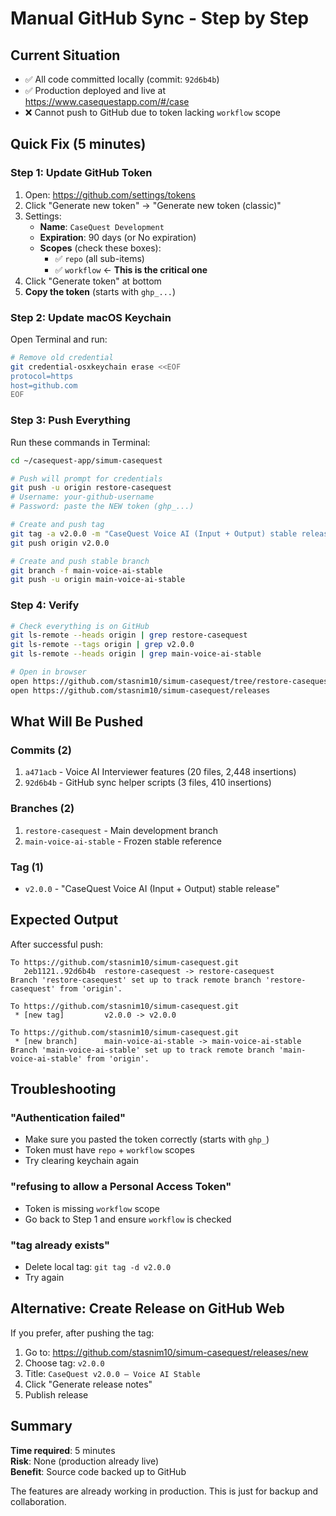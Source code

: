 # Manual GitHub Sync - Step by Step

## Current Situation
- ✅ All code committed locally (commit: `92d6b4b`)
- ✅ Production deployed and live at https://www.casequestapp.com/#/case
- ❌ Cannot push to GitHub due to token lacking `workflow` scope

## Quick Fix (5 minutes)

### Step 1: Update GitHub Token
1. Open: https://github.com/settings/tokens
2. Click "Generate new token" → "Generate new token (classic)"
3. Settings:
   - **Name**: `CaseQuest Development`
   - **Expiration**: 90 days (or No expiration)
   - **Scopes** (check these boxes):
     - ✅ `repo` (all sub-items)
     - ✅ `workflow` ← **This is the critical one**
4. Click "Generate token" at bottom
5. **Copy the token** (starts with `ghp_...`)

### Step 2: Update macOS Keychain
Open Terminal and run:
```bash
# Remove old credential
git credential-osxkeychain erase <<EOF
protocol=https
host=github.com
EOF
```

### Step 3: Push Everything
Run these commands in Terminal:
```bash
cd ~/casequest-app/simum-casequest

# Push will prompt for credentials
git push -u origin restore-casequest
# Username: your-github-username
# Password: paste the NEW token (ghp_...)

# Create and push tag
git tag -a v2.0.0 -m "CaseQuest Voice AI (Input + Output) stable release"
git push origin v2.0.0

# Create and push stable branch
git branch -f main-voice-ai-stable
git push -u origin main-voice-ai-stable
```

### Step 4: Verify
```bash
# Check everything is on GitHub
git ls-remote --heads origin | grep restore-casequest
git ls-remote --tags origin | grep v2.0.0
git ls-remote --heads origin | grep main-voice-ai-stable

# Open in browser
open https://github.com/stasnim10/simum-casequest/tree/restore-casequest
open https://github.com/stasnim10/simum-casequest/releases
```

## What Will Be Pushed

### Commits (2)
1. `a471acb` - Voice AI Interviewer features (20 files, 2,448 insertions)
2. `92d6b4b` - GitHub sync helper scripts (3 files, 410 insertions)

### Branches (2)
1. `restore-casequest` - Main development branch
2. `main-voice-ai-stable` - Frozen stable reference

### Tag (1)
- `v2.0.0` - "CaseQuest Voice AI (Input + Output) stable release"

## Expected Output

After successful push:
```
To https://github.com/stasnim10/simum-casequest.git
   2eb1121..92d6b4b  restore-casequest -> restore-casequest
Branch 'restore-casequest' set up to track remote branch 'restore-casequest' from 'origin'.

To https://github.com/stasnim10/simum-casequest.git
 * [new tag]         v2.0.0 -> v2.0.0

To https://github.com/stasnim10/simum-casequest.git
 * [new branch]      main-voice-ai-stable -> main-voice-ai-stable
Branch 'main-voice-ai-stable' set up to track remote branch 'main-voice-ai-stable' from 'origin'.
```

## Troubleshooting

### "Authentication failed"
- Make sure you pasted the token correctly (starts with `ghp_`)
- Token must have `repo` + `workflow` scopes
- Try clearing keychain again

### "refusing to allow a Personal Access Token"
- Token is missing `workflow` scope
- Go back to Step 1 and ensure `workflow` is checked

### "tag already exists"
- Delete local tag: `git tag -d v2.0.0`
- Try again

## Alternative: Create Release on GitHub Web

If you prefer, after pushing the tag:
1. Go to: https://github.com/stasnim10/simum-casequest/releases/new
2. Choose tag: `v2.0.0`
3. Title: `CaseQuest v2.0.0 – Voice AI Stable`
4. Click "Generate release notes"
5. Publish release

## Summary

**Time required**: 5 minutes  
**Risk**: None (production already live)  
**Benefit**: Source code backed up to GitHub  

The features are already working in production. This is just for backup and collaboration.
